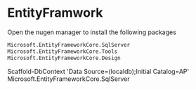 # EntityFramwork

Open the nugen manager to install the following packages
```bash
Microsoft.EntityFrameworkCore.SqlServer
Microsoft.EntityFrameworkCore.Tools
Microsoft.EntityFrameworkCore.Design
```

Scaffold-DbContext 'Data Source=(localdb);Initial Catalog=AP' Microsoft.EntityFrameworkCore.SqlServer